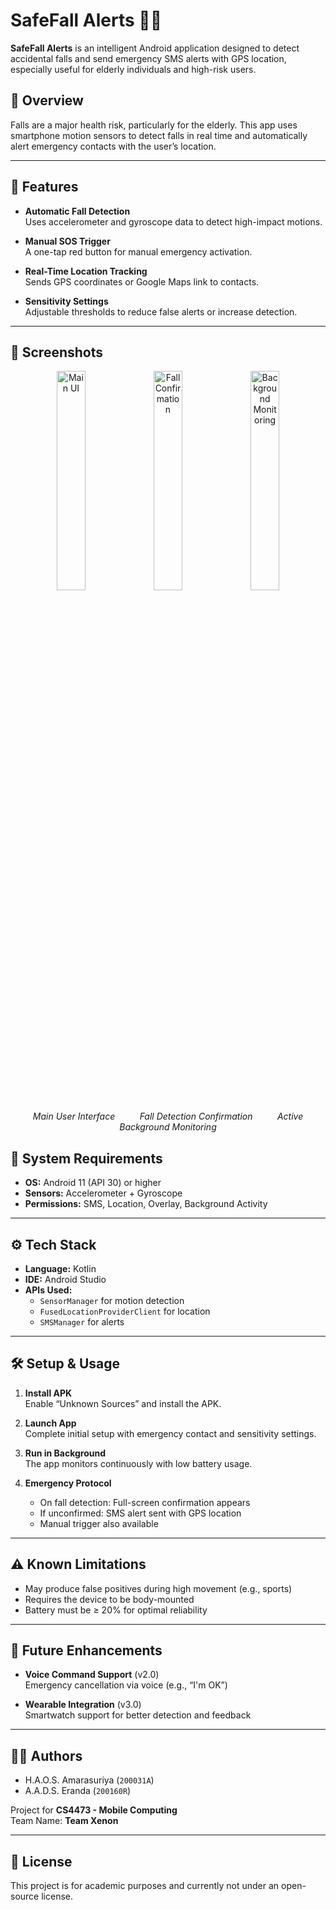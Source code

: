 # SafeFall Alerts 📱🚨

**SafeFall Alerts** is an intelligent Android application designed to detect accidental falls and send emergency SMS alerts with GPS location, especially useful for elderly individuals and high-risk users.

## 📌 Overview

Falls are a major health risk, particularly for the elderly. This app uses smartphone motion sensors to detect falls in real time and automatically alert emergency contacts with the user’s location.

---

## 🧠 Features

- **Automatic Fall Detection**  
  Uses accelerometer and gyroscope data to detect high-impact motions.

- **Manual SOS Trigger**  
  A one-tap red button for manual emergency activation.

- **Real-Time Location Tracking**  
  Sends GPS coordinates or Google Maps link to contacts.

- **Sensitivity Settings**  
  Adjustable thresholds to reduce false alerts or increase detection.

---

## 📸 Screenshots

<p align="center">
  <img src="images/main_ui.png" alt="Main UI" width="30%"/>
  <img src="images/fall_confirmation.png" alt="Fall Confirmation" width="30%"/>
  <img src="images/background_monitoring.png" alt="Background Monitoring" width="30%"/>
</p>

<p align="center">
  <em>Main User Interface</em> &nbsp;&nbsp;&nbsp;&nbsp;&nbsp;&nbsp;&nbsp;&nbsp;
  <em>Fall Detection Confirmation</em> &nbsp;&nbsp;&nbsp;&nbsp;&nbsp;&nbsp;&nbsp;&nbsp;
  <em>Active Background Monitoring</em>
</p>


## 📱 System Requirements

- **OS:** Android 11 (API 30) or higher  
- **Sensors:** Accelerometer + Gyroscope  
- **Permissions:** SMS, Location, Overlay, Background Activity

---

## ⚙️ Tech Stack

- **Language:** Kotlin  
- **IDE:** Android Studio  
- **APIs Used:**  
  - `SensorManager` for motion detection  
  - `FusedLocationProviderClient` for location  
  - `SMSManager` for alerts  

---

## 🛠️ Setup & Usage

1. **Install APK**  
   Enable “Unknown Sources” and install the APK.

2. **Launch App**  
   Complete initial setup with emergency contact and sensitivity settings.

3. **Run in Background**  
   The app monitors continuously with low battery usage.

4. **Emergency Protocol**  
   - On fall detection: Full-screen confirmation appears  
   - If unconfirmed: SMS alert sent with GPS location  
   - Manual trigger also available

---

## ⚠️ Known Limitations

- May produce false positives during high movement (e.g., sports)
- Requires the device to be body-mounted
- Battery must be ≥ 20% for optimal reliability

---

## 🚀 Future Enhancements

- **Voice Command Support** (v2.0)  
  Emergency cancellation via voice (e.g., “I'm OK”)

- **Wearable Integration** (v3.0)  
  Smartwatch support for better detection and feedback

---

## 👨‍💻 Authors

- H.A.O.S. Amarasuriya (`200031A`)  
- A.A.D.S. Eranda (`200160R`)  

Project for **CS4473 - Mobile Computing**  
Team Name: **Team Xenon**

---

## 📄 License

This project is for academic purposes and currently not under an open-source license.
